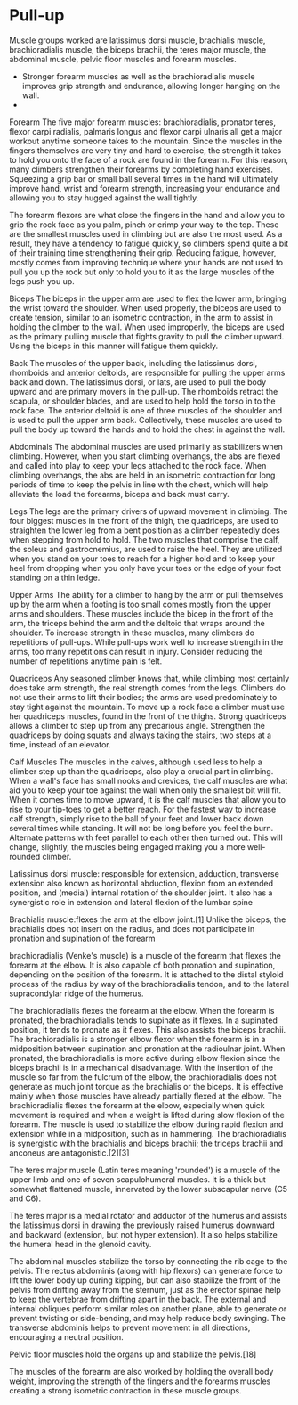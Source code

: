 # Pull-up

Muscle groups worked are latissimus dorsi muscle, brachialis muscle, brachioradialis muscle, the biceps brachii, the teres major muscle, the abdominal muscle, pelvic floor muscles and forearm muscles.

* Stronger forearm muscles as well as the brachioradialis muscle improves grip strength and endurance, allowing longer hanging on the wall.
*


Forearm
The five major forearm muscles: brachioradialis, pronator teres, flexor carpi radialis, palmaris longus and flexor carpi ulnaris all get a major workout anytime someone takes to the mountain. Since the muscles in the fingers themselves are very tiny and hard to exercise, the strength it takes to hold you onto the face of a rock are found in the forearm. For this reason, many climbers strengthen their forearms by completing hand exercises. Squeezing a grip bar or small ball several times in the hand will ultimately improve hand, wrist and forearm strength, increasing your endurance and allowing you to stay hugged against the wall tightly.

The forearm flexors are what close the fingers in the hand and allow you to grip the rock face as you palm, pinch or crimp your way to the top. These are the smallest muscles used in climbing but are also the most used. As a result, they have a tendency to fatigue quickly, so climbers spend quite a bit of their training time strengthening their grip. Reducing fatigue, however, mostly comes from improving technique where your hands are not used to pull you up the rock but only to hold you to it as the large muscles of the legs push you up.

Biceps
The biceps in the upper arm are used to flex the lower arm, bringing the wrist toward the shoulder. When used properly, the biceps are used to create tension, similar to an isometric contraction, in the arm to assist in holding the climber to the wall. When used improperly, the biceps are used as the primary pulling muscle that fights gravity to pull the climber upward. Using the biceps in this manner will fatigue them quickly.

Back
The muscles of the upper back, including the latissimus dorsi, rhomboids and anterior deltoids, are responsible for pulling the upper arms back and down. The latissimus dorsi, or lats, are used to pull the body upward and are primary movers in the pull-up. The rhomboids retract the scapula, or shoulder blades, and are used to help hold the torso in to the rock face. The anterior deltoid is one of three muscles of the shoulder and is used to pull the upper arm back. Collectively, these muscles are used to pull the body up toward the hands and to hold the chest in against the wall.

Abdominals
The abdominal muscles are used primarily as stabilizers when climbing. However, when you start climbing overhangs, the abs are flexed and called into play to keep your legs attached to the rock face. When climbing overhangs, the abs are held in an isometric contraction for long periods of time to keep the pelvis in line with the chest, which will help alleviate the load the forearms, biceps and back must carry.

Legs
The legs are the primary drivers of upward movement in climbing. The four biggest muscles in the front of the thigh, the quadriceps, are used to straighten the lower leg from a bent position as a climber repeatedly does when stepping from hold to hold. The two muscles that comprise the calf, the soleus and gastrocnemius, are used to raise the heel. They are utilized when you stand on your toes to reach for a higher hold and to keep your heel from dropping when you only have your toes or the edge of your foot standing on a thin ledge.



Upper Arms
The ability for a climber to hang by the arm or pull themselves up by the arm when a footing is too small comes mostly from the upper arms and shoulders. These muscles include the bicep in the front of the arm, the triceps behind the arm and the deltoid that wraps around the shoulder. To increase strength in these muscles, many climbers do repetitions of pull-ups. While pull-ups work well to increase strength in the arms, too many repetitions can result in injury. Consider reducing the number of repetitions anytime pain is felt.

Quadriceps
Any seasoned climber knows that, while climbing most certainly does take arm strength, the real strength comes from the legs. Climbers do not use their arms to lift their bodies; the arms are used predominately to stay tight against the mountain. To move up a rock face a climber must use her quadriceps muscles, found in the front of the thighs. Strong quadriceps allows a climber to step up from any precarious angle. Strengthen the quadriceps by doing squats and always taking the stairs, two steps at a time, instead of an elevator.

Calf Muscles
The muscles in the calves, although used less to help a climber step up than the quadriceps, also play a crucial part in climbing. When a wall's face has small nooks and crevices, the calf muscles are what aid you to keep your toe against the wall when only the smallest bit will fit. When it comes time to move upward, it is the calf muscles that allow you to rise to your tip-toes to get a better reach. For the fastest way to increase calf strength, simply rise to the ball of your feet and lower back down several times while standing. It will not be long before you feel the burn. Alternate patterns with feet parallel to each other then turned out. This will change, slightly, the muscles being engaged making you a more well-rounded climber.


Latissimus dorsi muscle: responsible for extension, adduction, transverse extension also known as horizontal abduction, flexion from an extended position, and (medial) internal rotation of the shoulder joint. It also has a synergistic role in extension and lateral flexion of the lumbar spine

Brachialis muscle:flexes the arm at the elbow joint.[1] Unlike the biceps, the brachialis does not insert on the radius, and does not participate in pronation and supination of the forearm

brachioradialis (Venke's muscle) is a muscle of the forearm that flexes the forearm at the elbow. It is also capable of both pronation and supination, depending on the position of the forearm. It is attached to the distal styloid process of the radius by way of the brachioradialis tendon, and to the lateral supracondylar ridge of the humerus.

The brachioradialis flexes the forearm at the elbow. When the forearm is pronated, the brachioradialis tends to supinate as it flexes. In a supinated position, it tends to pronate as it flexes. This also assists the biceps brachii.
The brachioradialis is a stronger elbow flexor when the forearm is in a midposition between supination and pronation at the radioulnar joint. When pronated, the brachioradialis is more active during elbow flexion since the biceps brachii is in a mechanical disadvantage.
With the insertion of the muscle so far from the fulcrum of the elbow, the brachioradialis does not generate as much joint torque as the brachialis or the biceps. It is effective mainly when those muscles have already partially flexed at the elbow. The brachioradialis flexes the forearm at the elbow, especially when quick movement is required and when a weight is lifted during slow flexion of the forearm.
The muscle is used to stabilize the elbow during rapid flexion and extension while in a midposition, such as in hammering. The brachioradialis is synergistic with the brachialis and biceps brachii; the triceps brachii and anconeus are antagonistic.[2][3]

The teres major muscle (Latin teres meaning 'rounded') is a muscle of the upper limb and one of seven scapulohumeral muscles. It is a thick but somewhat flattened muscle, innervated by the lower subscapular nerve (C5 and C6).

The teres major is a medial rotator and adductor of the humerus and assists the latissimus dorsi in drawing the previously raised humerus downward and backward (extension, but not hyper extension). It also helps stabilize the humeral head in the glenoid cavity.

The abdominal muscles stabilize the torso by connecting the rib cage to the pelvis. The rectus abdominis (along with hip flexors) can generate force to lift the lower body up during kipping, but can also stabilize the front of the pelvis from drifting away from the sternum, just as the erector spinae help to keep the vertebrae from drifting apart in the back. The external and internal obliques perform similar roles on another plane, able to generate or prevent twisting or side-bending, and may help reduce body swinging. The transverse abdominis helps to prevent movement in all directions, encouraging a neutral position.

Pelvic floor muscles hold the organs up and stabilize the pelvis.[18]

The muscles of the forearm are also worked by holding the overall body weight, improving the strength of the fingers and the forearms muscles creating a strong isometric contraction in these muscle groups.
